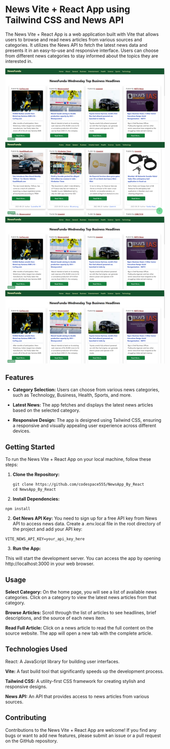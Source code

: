 # News Vite + React App using Tailwind CSS and News API

The News Vite + React App is a web application built with Vite that allows users to browse and read news articles from various sources and categories. It utilizes the News API to fetch the latest news data and presents it in an easy-to-use and responsive interface. Users can choose from different news categories to stay informed about the topics they are interested in.

![News Vite + React App Screenshot](https://github.com/codespace555/NewsApp_By_React/blob/main/public/Screenshot%202023-08-30%20164333.png)
![News Vite + React App Screenshot](https://github.com/codespace555/NewsApp_By_React/blob/main/public/Screenshot%202023-08-30%20164354.png)
![News Vite + React App Screenshot](https://github.com/codespace555/NewsApp_By_React/blob/main/public/Screenshot%202023-08-30%20164333.png)
![News Vite + React App Screenshot](https://github.com/codespace555/NewsApp_By_React/blob/main/public/Screenshot%202023-08-30%20164333.png)

## Features

- **Category Selection:** Users can choose from various news categories, such as Technology, Business, Health, Sports, and more.

- **Latest News:** The app fetches and displays the latest news articles based on the selected category.

- **Responsive Design:** The app is designed using Tailwind CSS, ensuring a responsive and visually appealing user experience across different devices.

## Getting Started

To run the News Vite + React App on your local machine, follow these steps:

1. **Clone the Repository:**
   ```
   git clone https://github.com/codespace555/NewsApp_By_React
   cd NewsApp_By_React
2. **Install Dependencies:**
  ```
  npm install
```
2. **Get News API Key:**
   You need to sign up for a free API key from News API to access news data. Create a .env.local file in the root directory of the project and add your API key:
  ```
 VITE_NEWS_API_KEY=your_api_key_here
```
3. **Run the App:**

This will start the development server. You can access the app by opening http://localhost:3000 in your web browser.


## Usage
**Select Category:** On the home page, you will see a list of available news categories. Click on a category to view the latest news articles from that category.

**Browse Articles:** Scroll through the list of articles to see headlines, brief descriptions, and the source of each news item.

**Read Full Article:** Click on a news article to read the full content on the source website. The app will open a new tab with the complete article.

## Technologies Used
React: A JavaScript library for building user interfaces.

**Vite:** A fast build tool that significantly speeds up the development process.

**Tailwind CSS:** A utility-first CSS framework for creating stylish and responsive designs.

**News API:** An API that provides access to news articles from various sources.

## Contributing
Contributions to the News Vite + React App are welcome! If you find any bugs or want to add new features, please submit an issue or a pull request on the GitHub repository.
